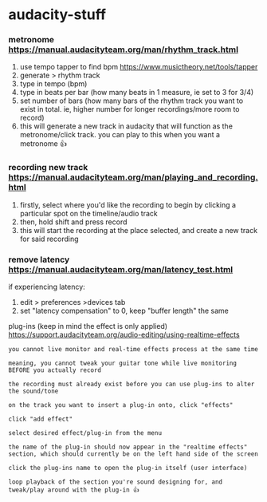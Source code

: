 # audacity-stuff

### metronome https://manual.audacityteam.org/man/rhythm_track.html
1. use tempo tapper to find bpm https://www.musictheory.net/tools/tapper
2. generate > rhythm track
3. type in tempo (bpm)
4. type in beats per bar (how many beats in 1 measure, ie set to 3 for 3/4)
5. set number of bars (how many bars of the rhythm track you want to exist in total. ie, higher number for longer recordings/more room to record)
6. this will generate a new track in audacity that will function as the metronome/click track. you can play to this when you want a metronome 👍



### recording new track https://manual.audacityteam.org/man/playing_and_recording.html
1. firstly, select where you'd like the recording to begin by clicking a particular spot on the timeline/audio track
2. then, hold shift and press record	
3. this will start the recording at the place selected, and create a new track for said recording
	


### remove latency https://manual.audacityteam.org/man/latency_test.html
if experiencing latency:	
1. edit > preferences >devices tab	
2. set "latency compensation" to 0, keep "buffer length" the same
	


plug-ins (keep in mind the effect is only applied) https://support.audacityteam.org/audio-editing/using-realtime-effects

	you cannot live monitor and real-time effects process at the same time
	
	meaning, you cannot tweak your guitar tone while live monitoring BEFORE you actually record
	
	the recording must already exist before you can use plug-ins to alter the sound/tone
	
	on the track you want to insert a plug-in onto, click "effects"
	
	click "add effect"
	
	select desired effect/plug-in from the menu
	
	the name of the plug-in should now appear in the "realtime effects" section, which should currently be on the left hand side of the screen
	
	click the plug-ins name to open the plug-in itself (user interface)
	
	loop playback of the section you're sound designing for, and tweak/play around with the plug-in 👍
	
